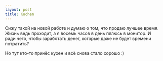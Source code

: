 ```yaml
---
layout: post
title: Kuchen
---
```


Сижу такой на новой работе и думаю о том, что продаю лучшее время. Жизнь ведь проходит, а я восемь часов в день пялюсь в монитор. И ради чего, чтобы заработать денег, которые даже не будет времени потратить?

Но тут кто-то принёс кухен и всё снова стало хорошо :)
